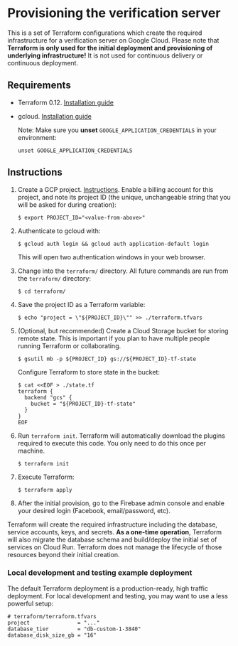 # Provisioning the verification server

This is a set of Terraform configurations which create the required
infrastructure for a verification server on Google Cloud. Please note that
**Terraform is only used for the initial deployment and provisioning of
underlying infrastructure!** It is not used for continuous delivery or
continuous deployment.

## Requirements

- Terraform 0.12. [Installation guide](https://www.terraform.io/downloads.html)

- gcloud. [Installation guide](https://cloud.google.com/sdk/install)

    Note: Make sure you **unset** `GOOGLE_APPLICATION_CREDENTIALS` in your
    environment:

    ```text
    unset GOOGLE_APPLICATION_CREDENTIALS
    ```

## Instructions

1.  Create a GCP project.
    [Instructions](https://cloud.google.com/resource-manager/docs/creating-managing-projects).
    Enable a billing account for this project, and note its project ID (the
    unique, unchangeable string that you will be asked for during creation):

    ```text
    $ export PROJECT_ID="<value-from-above>"
    ```

1.  Authenticate to gcloud with:

    ```text
    $ gcloud auth login && gcloud auth application-default login
    ```

    This will open two authentication windows in your web browser.

1.  Change into the `terraform/` directory. All future commands are run from the
    `terraform/` directory:

    ```text
    $ cd terraform/
    ```

1.  Save the project ID as a Terraform variable:

    ```text
    $ echo "project = \"${PROJECT_ID}\"" >> ./terraform.tfvars
    ```

1.  (Optional, but recommended) Create a Cloud Storage bucket for storing remote
    state. This is important if you plan to have multiple people running
    Terraform or collaborating.

    ```text
    $ gsutil mb -p ${PROJECT_ID} gs://${PROJECT_ID}-tf-state
    ```

    Configure Terraform to store state in the bucket:

    ```text
    $ cat <<EOF > ./state.tf
    terraform {
      backend "gcs" {
        bucket = "${PROJECT_ID}-tf-state"
      }
    }
    EOF
    ```

1.  Run `terraform init`. Terraform will automatically download the plugins
    required to execute this code. You only need to do this once per machine.

    ```text
    $ terraform init
    ```

1.  Execute Terraform:

    ```text
    $ terraform apply
    ```

1.  After the initial provision, go to the Firebase admin console and enable
    your desired login (Facebook, email/password, etc).

Terraform will create the required infrastructure including the database,
service accounts, keys, and secrets. **As a one-time operation**, Terraform will
also migrate the database schema and build/deploy the initial set of services on
Cloud Run. Terraform does not manage the lifecycle of those resources beyond
their initial creation.

### Local development and testing example deployment

The default Terraform deployment is a production-ready, high traffic deployment.
For local development and testing, you may want to use a less powerful setup:

```hcl
# terraform/terraform.tfvars
project               = "..."
database_tier         = "db-custom-1-3840"
database_disk_size_gb = "16"
```
